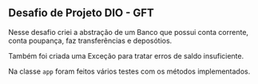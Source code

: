 ## Desafio de Projeto DIO - GFT

Nesse desafio criei a abstração de um Banco que possui conta corrente, conta poupança, faz transferências e deposótios.

Também foi criada uma Exceção para tratar erros de saldo insuficiente.

Na classe `app` foram feitos vários testes com os métodos implementados.
